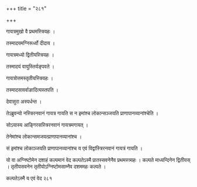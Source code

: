 +++
title = "२८१"

+++

 

गायत्रमुखो वै प्रथमस्त्रियहः । 

तस्मादयमग्निरूर्ध्वो दीदाय । 

गायत्रमध्यो द्वितीयस्त्रियहः । 

तस्मादयं वायुस्तिर्यङ्पवते । 

गायत्रोत्तमस्तृतीयस्त्रियहः । 

तस्मादसावर्वाङादित्यस्तपति । 

देवासुरा अस्पर्धन्त । 

तेऽब्रुवन्यो नस्त्रिरनवानं गायत्र गायति स न इमांश्च लोकान्सञ्जयति
प्राणापानव्यानांश्चेति । 

सोऽयास्य आङ्गिरसस्त्रिरनवानं गायत्रमगायत् । 

तेनेमांश्च लोकान्समजयत्प्राणापानव्यानांश्च । 

सं इमांश्च लोकाञ्जयति प्राणापानव्यानांश्च य एवं विद्वांस्त्रिरनवानं
गायत्रं गायति । 

यो वा अग्निष्टोमेन दशाहं कल्पमानं वेद कल्पतेऽस्मै प्रातस्सवनेनैव
प्रथमस्त्र्यहः । कल्पते माध्यन्दिनेन द्वितीयस् ।
तृतीयसवनेन तृतीयोऽग्निष्टोमसाम्नैव दशममहः कल्पते । 

कल्पतेऽस्मै य एवं वेद २८१
